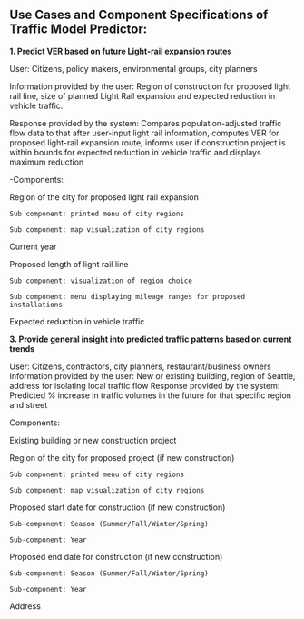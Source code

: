 ## Use Cases and Component Specifications of Traffic Model Predictor: ##


**1. Predict VER based on future Light-rail expansion routes**

User: Citizens, policy makers, environmental groups, city planners 

Information provided by the user: Region of construction for proposed light rail line, size of planned Light Rail expansion and expected reduction in vehicle traffic. 

Response provided by the system: Compares population-adjusted traffic flow data to that after user-input light rail information, computes VER for proposed light-rail expansion route, informs user if construction project is within bounds for expected reduction in vehicle traffic and displays maximum reduction
 
-Components:

Region of the city for proposed light rail expansion

	Sub component: printed menu of city regions

	Sub component: map visualization of city regions

Current year

Proposed length of light rail line

	Sub component: visualization of region choice

	Sub component: menu displaying mileage ranges for proposed installations

Expected reduction in vehicle traffic
 

**3. Provide general insight into predicted traffic patterns based on current trends**

User: Citizens, contractors, city planners, restaurant/business owners
Information provided by the user: New or existing building, region of Seattle, address for isolating local traffic flow
Response provided by the system: Predicted % increase in traffic volumes in the future for that specific region and street
 
Components:

Existing building or new construction project

Region of the city for proposed project (if new construction)

	Sub component: printed menu of city regions

	Sub component: map visualization of city regions

Proposed start date for construction (if new construction)

	Sub-component: Season (Summer/Fall/Winter/Spring)

	Sub-component: Year

Proposed end date for construction (if new construction)

	Sub-component: Season (Summer/Fall/Winter/Spring)

	Sub-component: Year

Address

